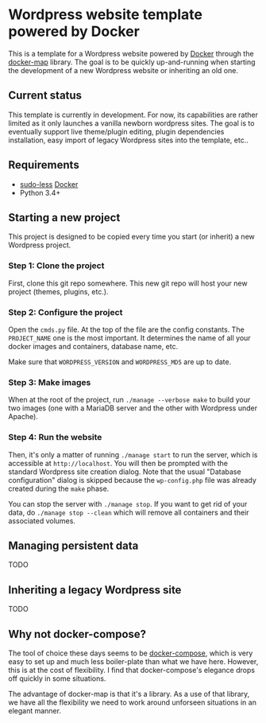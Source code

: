 # Wordpress website template powered by Docker

This is a template for a Wordpress website powered by [Docker][docker] through the
[docker-map][docker-map] library. The goal is to be quickly up-and-running when starting
the development of a new Wordpress website or inheriting an old one.

## Current status

This template is currently in development. For now, its capabilities are rather limited as it only
launches a vanilla newborn wordpress sites. The goal is to eventually support live theme/plugin
editing, plugin dependencies installation, easy import of legacy Wordpress sites into the template,
etc..

## Requirements

* [sudo-less][sudoless-docker] [Docker][docker]
* Python 3.4+

## Starting a new project

This project is designed to be copied every time you start (or inherit) a new Wordpress project.

### Step 1: Clone the project

First, clone this git repo somewhere. This new git repo will host your new project (themes,
plugins, etc.).

### Step 2: Configure the project

Open the `cmds.py` file. At the top of the file are the config constants. The `PROJECT_NAME` one
is the most important. It determines the name of all your docker images and containers, database
name, etc.

Make sure that `WORDPRESS_VERSION` and `WORDPRESS_MD5` are up to date.

### Step 3: Make images

When at the root of the project, run `./manage --verbose make` to build your two images (one with
a MariaDB server and the other with Wordpress under Apache).

### Step 4: Run the website

Then, it's only a matter of running `./manage start` to run the server, which is accessible at
`http://localhost`. You will then be prompted with the standard Wordpress site creation dialog.
Note that the usual "Database configuration" dialog is skipped because the `wp-config.php` file
was already created during the `make` phase.

You can stop the server with `./manage stop`. If you want to get rid of your data, do
`./manage stop --clean` which will remove all containers and their associated volumes.

## Managing persistent data

TODO

## Inheriting a legacy Wordpress site

TODO

## Why not docker-compose?

The tool of choice these days seems to be [docker-compose][docker-compose], which is very easy to
set up and much less boiler-plate than what we have here. However, this is at the cost of
flexibility. I find that docker-compose's elegance drops off quickly in some situations.

The advantage of docker-map is that it's a library. As a use of that library, we have all the
flexibility we need to work around unforseen situations in an elegant manner.

[docker]: https://www.docker.com/
[docker-map]: https://github.com/merll/docker-map
[sudoless-docker]: http://askubuntu.com/questions/477551/how-can-i-use-docker-without-sudo
[docker-compose]: https://docs.docker.com/compose/

